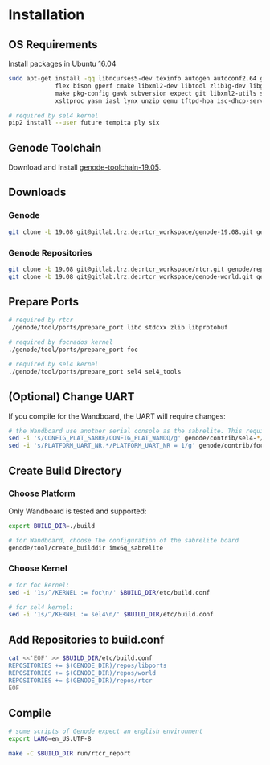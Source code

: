 # Installation

## OS Requirements
Install packages in Ubuntu 16.04
```bash
sudo apt-get install -qq libncurses5-dev texinfo autogen autoconf2.64 g++ libexpat1-dev \
		     flex bison gperf cmake libxml2-dev libtool zlib1g-dev libglib2.0-dev \
		     make pkg-config gawk subversion expect git libxml2-utils syslinux \
		     xsltproc yasm iasl lynx unzip qemu tftpd-hpa isc-dhcp-server python-pip

# required by sel4 kernel
pip2 install --user future tempita ply six
```

## Genode Toolchain
Download and Install
[genode-toolchain-19.05](https://sourceforge.net/projects/genode/files/genode-toolchain/19.05/).


## Downloads

### Genode
```bash
git clone -b 19.08 git@gitlab.lrz.de:rtcr_workspace/genode-19.08.git genode
```

### Genode Repositories
```bash
git clone -b 19.08 git@gitlab.lrz.de:rtcr_workspace/rtcr.git genode/repos/rtcr
git clone -b 19.08 git@gitlab.lrz.de:rtcr_workspace/genode-world.git genode/repos/world
```

## Prepare Ports
```bash
# required by rtcr
./genode/tool/ports/prepare_port libc stdcxx zlib libprotobuf

# required by focnados kernel
./genode/tool/ports/prepare_port foc

# required by sel4 kernel
./genode/tool/ports/prepare_port sel4 sel4_tools
```

## (Optional) Change UART

If you compile for the Wandboard, the UART will require changes:
```bash
# the Wandboard use another serial console as the sabrelite. This requires changes for foc and sel4:
sed -i 's/CONFIG_PLAT_SABRE/CONFIG_PLAT_WANDQ/g' genode/contrib/sel4-*/src/kernel/sel4/configs/imx6/imx6q_sabrelite/autoconf.h
sed -i 's/PLATFORM_UART_NR.*/PLATFORM_UART_NR = 1/g' genode/contrib/foc-*/src/kernel/foc/l4/mk/platforms/imx6.conf
```


## Create Build Directory

### Choose Platform
Only Wandboard is tested and supported:
```bash
export BUILD_DIR=./build

# for Wandboard, choose The configuration of the sabrelite board
genode/tool/create_builddir imx6q_sabrelite
```

### Choose Kernel
```bash
# for foc kernel:
sed -i '1s/^/KERNEL := foc\n/' $BUILD_DIR/etc/build.conf

# for sel4 kernel:
sed -i '1s/^/KERNEL := sel4\n/' $BUILD_DIR/etc/build.conf
```

## Add Repositories to build.conf

```bash
cat <<'EOF' >> $BUILD_DIR/etc/build.conf
REPOSITORIES += $(GENODE_DIR)/repos/libports
REPOSITORIES += $(GENODE_DIR)/repos/world
REPOSITORIES += $(GENODE_DIR)/repos/rtcr
EOF
```

## Compile
```bash
# some scripts of Genode expect an english environment
export LANG=en_US.UTF-8

make -C $BUILD_DIR run/rtcr_report
```


